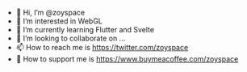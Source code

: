 - 👋 Hi, I’m @zoyspace
- 👀 I’m interested in WebGL
- 🌱 I’m currently learning Flutter and Svelte
- 💞️ I’m looking to collaborate on ...
- 📫 How to reach me is https://twitter.com/zoyspace
- :candy: How to support me is https://www.buymeacoffee.com/zoyspace

<!---
zoyspace/zoyspace is a ✨ special ✨ repository because its `README.md` (this file) appears on your GitHub profile.
You can click the Preview link to take a look at your changes.
--->

